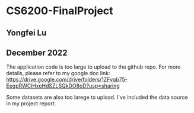 # CS6200-FinalProject

## Yongfei Lu
## December 2022

The application code is too large to upload to the github repo. For more details, please refer to my google doc link: https://drive.google.com/drive/folders/1ZFvqb75-EegpRWClHxeHdSZLSQkDO8oD?usp=sharing

Some datasets are also too larege to upload. I've included the data source in my project report.
